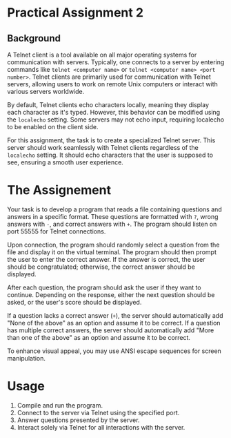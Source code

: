 # Practical Assignment 2



## Background
A Telnet client is a tool available on all major operating systems for communication with servers. Typically,
one connects to a server by entering commands like `telnet <computer name>` or `telnet <computer name> <port number>`.
Telnet clients are primarily used for communication with Telnet servers, allowing users to work on remote Unix computers
or interact with various servers worldwide.

By default, Telnet clients echo characters locally, meaning they display each character as it's typed.
However, this behavior can be modified using the `localecho` setting. Some servers may not echo input, requiring localecho to be enabled on the client side.

For this assignment, the task is to create a specialized Telnet server. This server should work seamlessly with Telnet clients regardless of the `localecho` setting.
It should echo characters that the user is supposed to see, ensuring a smooth user experience.

# The Assignement

Your task is to develop a program that reads a file containing questions and answers in a specific format. These questions are formatted with `?`, wrong answers with `-`, and correct answers with `+`. The program should listen on port 55555 for Telnet connections.

Upon connection, the program should randomly select a question from the file and display it on the virtual terminal. The program should then prompt the user to enter the correct answer. If the answer is correct, the user should be congratulated; otherwise, the correct answer should be displayed.

After each question, the program should ask the user if they want to continue. Depending on the response, either the next question should be asked, or the user's score should be displayed.

If a question lacks a correct answer (`+`), the server should automatically add "None of the above" as an option and assume it to be correct. If a question has multiple correct answers, the server should automatically add "More than one of the above" as an option and assume it to be correct.

To enhance visual appeal, you may use ANSI escape sequences for screen manipulation.

# Usage
  1. Compile and run the program.
  2. Connect to the server via Telnet using the specified port.
  3. Answer questions presented by the server.
  4. Interact solely via Telnet for all interactions with the server.
